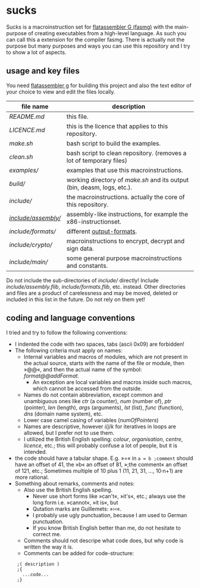 sucks
=====
Sucks is a macroinstruction set for [flatassembler G (fasmg)](https://flatassembler.net/) with the main-purpose of creating executables from a high-level language.
As such you can call this a extension for the compiler fasmg.
There is actually not the purpose but many purposes and ways you can use this repository and I try to show a lot of aspects.

usage and key files
-------------------
You need [flatassembler g](http://flatassembler.net/download.php "click here to download flatassembler G") for building this project and
also the text editor of your choice to view and edit the files locally.

| file name                                             | description                                                             |
| ----------------------------------------------------- | ----------------------------------------------------------------------- |
| *README.md*                                           | this file.                                                              |
| *LICENCE.md*                                          | this is the licence that applies to this repository.                    |
| *make.sh*                                             | bash script to build the examples.                                      |
| *clean.sh*                                            | bash script to clean repository. (removes a lot of temporary files)     |
| *examples/*                                           | examples that use this macroinstructions.                               |
| *build/*                                              | working directory of *make.sh* and its output (bin, deasm, logs, etc.). |
| *include/*                                            | the macroinstructions. actually the core of this repository.            |
| [*include/assembly/*](include/assembly/README.md)     | assembly-like instructions, for example the x86-instructionset.         |
| *include/formats/*                                    | different [output-formats](#formats).                                   |
| *include/crypto/*                                     | macroinstructions to encrypt, decrypt and sign data.                    |
| *include/main/*                                       | some general purpose macroinstructions and constants.                   |

Do not include the sub-directories of *include/* directly!
Include *include/assembly.flib*,  *include/formats.flib*, etc. instead.
Other directories and files are a product of carelessness and may be moved, deleted or included in this list in the future.
Do not rely on them yet!

coding and language conventions
-------------------------------
I tried and try to follow the following conventions:
* I indented the code with two spaces, tabs (ascii 0x09) are forbidden!
* The following criteria must apply on names:
    * Internal variables and macros of modules, which are not present in the actual source, starts with the name of the file or module,
      then »@@«, and then the actual name of the symbol: *format@@addFormat*.
      * An exception are local variables and macros inside such macros, which cannot be accessed from the outside.
    * Names do not contain abbreviation, except common and unambiguous ones like
      *ctr* (a counter), *num* (number of), *ptr* (pointer), *len* (length), *args* (arguments), *lst* (list), *func* (function), *dns* (domain name system), etc.
    * Lower case camel casing of variables (*numOfPointers*)
    * Names are descriptive, however *i*/*j*/*k* for iteratives in loops are allowed, but I prefer not to use them.
    * I utilized the British English spelling: *colour*, *organisation*, *centre*, *licence*, etc.; this will probably confuse a lot of people, but it is intended.
* the code should have a tabular shape. E.g. »=« in `a = b ;comment` should have an offset of 41, the »b« an offset of 81, »;the comment« an offset of 121, etc.;
  Sometimes multiple of 10 plus 1 (11, 21, 31, ..., 10·n+1) are more rational.
* Something about remarks, comments and notes:
  * Also use the British English spelling.
    * Never use short forms like »can't«, »it's«, etc.; always use the long form i.e. »cannot«, »it is«, but 
    * Qutation marks are Guillemets: »›‹«.
    * I probably use ugly punctuation, because I am used to German punctuation.
    * If you know British English better than me, do not hesitate to correct me.
  * Comments should not descripe what code does, but why code is written the way it is.
  * Comments can be added for code-structure:
```  
    ;( description )
    ;{
      ...code...
    ;}
```
